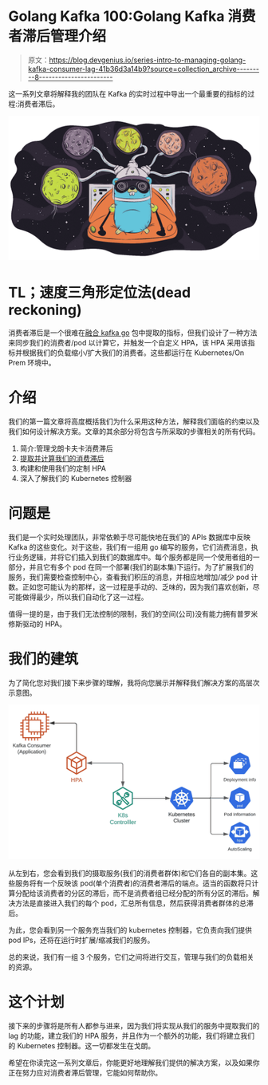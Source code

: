 # Golang Kafka 100:Golang Kafka 消费者滞后管理介绍

> 原文：<https://blog.devgenius.io/series-intro-to-managing-golang-kafka-consumer-lag-41b36d3a14b9?source=collection_archive---------8----------------------->

这一系列文章将解释我的团队在 Kafka 的实时过程中导出一个最重要的指标的过程:消费者滞后。

![](img/15676be2129a5818238d83176efeed2a.png)

# TL；速度三角形定位法(dead reckoning)

消费者滞后是一个很难在[融合 kafka go](https://github.com/confluentinc/confluent-kafka-go) 包中提取的指标，但我们设计了一种方法来同步我们的消费者/pod 以计算它，并触发一个自定义 HPA，该 HPA 采用该指标并根据我们的负载缩小/扩大我们的消费者。这些都运行在 Kubernetes/On Prem 环境中。

# 介绍

我们的第一篇文章将高度概括我们为什么采用这种方法，解释我们面临的约束以及我们如何设计解决方案。文章的其余部分将包含与所采取的步骤相关的所有代码。

1.  简介:管理戈朗卡夫卡消费滞后
2.  [提取并计算我们的消费滞后](https://javiersotodev.medium.com/golang-kafka-101-extract-and-calculate-our-consumer-lag-40f902158948)
3.  构建和使用我们的定制 HPA
4.  深入了解我们的 Kubernetes 控制器

# 问题是

我们是一个实时处理团队，非常依赖于尽可能快地在我们的 APIs 数据库中反映 Kafka 的这些变化。对于这些，我们有一组用 go 编写的服务，它们消费消息，执行业务逻辑，并将它们插入到我们的数据库中。每个服务都是同一个使用者组的一部分，并且它有多个 pod 在同一个部署(我们的副本集)下运行。为了扩展我们的服务，我们需要检查控制中心，查看我们积压的消息，并相应地增加/减少 pod 计数。正如您可能认为的那样，这一过程是手动的、乏味的，因为我们喜欢创新，尽可能做得最少，所以我们自动化了这一过程。

值得一提的是，由于我们无法控制的限制，我们的空间(公司)没有能力拥有普罗米修斯驱动的 HPA。

# 我们的建筑

为了简化您对我们接下来步骤的理解，我将向您展示并解释我们解决方案的高层次示意图。

![](img/c0180dd9706d33d060eca368953e5de4.png)

从左到右，您会看到我们的摄取服务(我们的消费者群体)和它们各自的副本集。这些服务将有一个反映该 pod(单个消费者)的消费者滞后的端点。适当的函数将只计算分配给该消费者的分区的滞后，而不是消费者组已经分配的所有分区的滞后。解决方法是直接进入我们的每个 pod，汇总所有信息，然后获得消费者群体的总滞后。

为此，您会看到另一个服务充当我们的 kubernetes 控制器，它负责向我们提供 pod IPs，还将在运行时扩展/缩减我们的服务。

总的来说，我们有一组 3 个服务，它们之间将进行交互，管理与我们的负载相关的资源。

# 这个计划

接下来的步骤将是所有人都参与进来，因为我们将实现从我们的服务中提取我们的 lag 的功能，建立我们的 HPA 服务，并且作为一个额外的功能，我们将建立我们的 Kubernetes 控制器。这一切都发生在戈朗。

希望在你读完这一系列文章后，你能更好地理解我们提供的解决方案，以及如果你正在努力应对消费者滞后管理，它能如何帮助你。